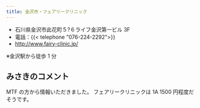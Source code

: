 ```yaml
---
title: 金沢市・フェアリークリニック
---
```


- 石川県金沢市此花町５?６ライフ金沢第一ビル 3F
- 電話：{{< telephone "076-224-2292">}}
- <http://www.fairy-clinic.jp/>

※金沢駅から徒歩 1 分

## みさきのコメント

MTF の方から情報いただきました。
フェアリークリニックは 1A 1500 円程度だそうです。
